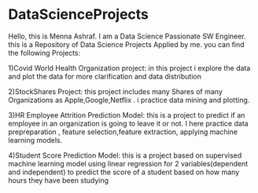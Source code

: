 # DataScienceProjects

Hello, this is Menna Ashraf. I am a Data Science Passionate SW Engineer.
this is a Repository of Data Science Projects Applied by me.
you can find the following Projects:

1)Covid World Health Organization project:
  in this project i explore the data and plot the data for more clarification and data distribution
  
2)StockShares Project:
  this project includes many Shares of many Organizations as Apple,Google,Netflix . i practice data mining and plotting.
  
3)HR Employee Attrition Prediction Model:
  this is a project to predict if an employee in an organization is going to leave it or not.
  I here practice data prepreparation , feature selection,feature extraction, applying machine learning models.

4)Student Score Prediction Model:
  this is a project based on supervised machine learning model using linear regression for 2 variables(dependent and independent) to predict the score of a student based on how many hours they have been studying
